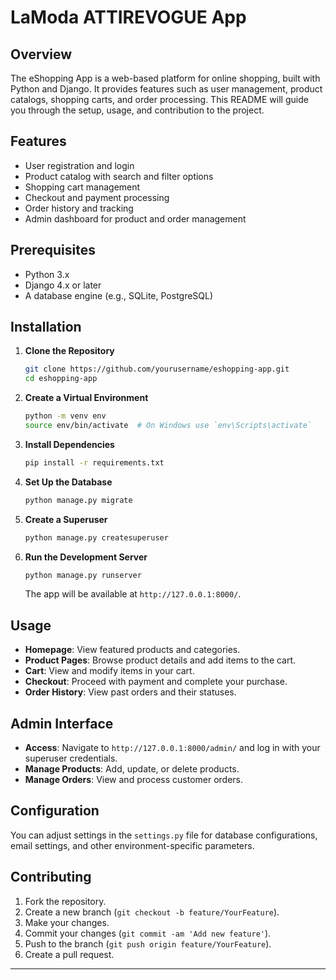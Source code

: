 

# LaModa ATTIREVOGUE App

## Overview

The eShopping App is a web-based platform for online shopping, built with Python and Django. It provides features such as user management, product catalogs, shopping carts, and order processing. This README will guide you through the setup, usage, and contribution to the project.

## Features

- User registration and login
- Product catalog with search and filter options
- Shopping cart management
- Checkout and payment processing
- Order history and tracking
- Admin dashboard for product and order management

## Prerequisites

- Python 3.x
- Django 4.x or later
- A database engine (e.g., SQLite, PostgreSQL)

## Installation

1. **Clone the Repository**

   ```bash
   git clone https://github.com/yourusername/eshopping-app.git
   cd eshopping-app
   ```

2. **Create a Virtual Environment**

   ```bash
   python -m venv env
   source env/bin/activate  # On Windows use `env\Scripts\activate`
   ```

3. **Install Dependencies**

   ```bash
   pip install -r requirements.txt
   ```

4. **Set Up the Database**

   ```bash
   python manage.py migrate
   ```

5. **Create a Superuser**

   ```bash
   python manage.py createsuperuser
   ```

6. **Run the Development Server**

   ```bash
   python manage.py runserver
   ```

   The app will be available at `http://127.0.0.1:8000/`.

## Usage

- **Homepage**: View featured products and categories.
- **Product Pages**: Browse product details and add items to the cart.
- **Cart**: View and modify items in your cart.
- **Checkout**: Proceed with payment and complete your purchase.
- **Order History**: View past orders and their statuses.

## Admin Interface

- **Access**: Navigate to `http://127.0.0.1:8000/admin/` and log in with your superuser credentials.
- **Manage Products**: Add, update, or delete products.
- **Manage Orders**: View and process customer orders.

## Configuration

You can adjust settings in the `settings.py` file for database configurations, email settings, and other environment-specific parameters.

## Contributing

1. Fork the repository.
2. Create a new branch (`git checkout -b feature/YourFeature`).
3. Make your changes.
4. Commit your changes (`git commit -am 'Add new feature'`).
5. Push to the branch (`git push origin feature/YourFeature`).
6. Create a pull request.



---

